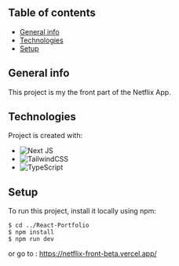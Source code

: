 ## Table of contents
* [General info](#general-info)
* [Technologies](#technologies)
* [Setup](#setup)

## General info
This project is my the front part of the Netflix App.
	
## Technologies
Project is created with:
* ![Next JS](https://img.shields.io/badge/Next-black?style=for-the-badge&logo=next.js&logoColor=white)
* ![TailwindCSS](https://img.shields.io/badge/tailwindcss-%2338B2AC.svg?style=for-the-badge&logo=tailwind-css&logoColor=white)
* ![TypeScript](https://img.shields.io/badge/typescript-%23007ACC.svg?style=for-the-badge&logo=typescript&logoColor=white)
	
## Setup
To run this project, install it locally using npm:

```
$ cd ../React-Portfolio
$ npm install
$ npm run dev
```
or go to :
https://netflix-front-beta.vercel.app/
